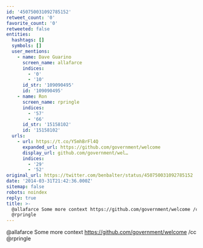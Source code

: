 ```yaml
---
id: '450750031092785152'
retweet_count: '0'
favorite_count: '0'
retweeted: false
entities:
  hashtags: []
  symbols: []
  user_mentions:
    - name: Dave Guarino
      screen_name: allafarce
      indices:
        - '0'
        - '10'
      id_str: '109090495'
      id: '109090495'
    - name: Ron
      screen_name: rpringle
      indices:
        - '57'
        - '66'
      id_str: '15158102'
      id: '15158102'
  urls:
    - url: https://t.co/Y5mhBrFl4Q
      expanded_url: https://github.com/government/welcome
      display_url: github.com/government/wel…
      indices:
        - '29'
        - '52'
original_url: https://twitter.com/benbalter/status/450750031092785152
date: '2014-03-31T21:42:36.000Z'
sitemap: false
robots: noindex
reply: true
title: >-
  @allafarce Some more context https://github.com/government/welcome /cc
  @rpringle
---
```


@allafarce Some more context https://github.com/government/welcome /cc @rpringle